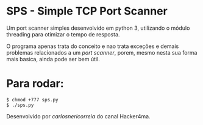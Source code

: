 # SPS - Simple TCP Port Scanner

Um port scanner simples desenvolvido em python 3, utilizando o módulo threading para otimizar o tempo de resposta.

O programa apenas trata do conceito e nao trata exceções e demais problemas relacionados a um _port scanner_, porem, mesmo nesta sua forma mais basica, ainda pode ser bem útil. 

# Para rodar: 
	$ chmod +777 sps.py
	$ ./sps.py


Desenvolvido por *carlosnericorreia* do canal Hacker4ma.
